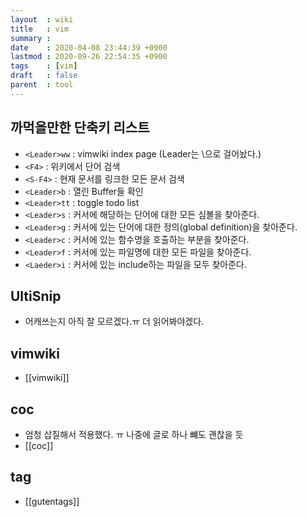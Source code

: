 ```yaml
---
layout  : wiki
title   : vim
summary :
date    : 2020-04-08 23:44:39 +0900
lastmod : 2020-09-26 22:54:35 +0900
tags    : [vim]
draft   : false
parent  : tool
---
```


## 까먹을만한 단축키 리스트
 * `<Leader>ww` : vimwiki index page (Leader는 \으로 걸어놨다.)
 * `<F4>` : 위키에서 단어 검색
 * `<S-F4>` : 현재 문서를 링크한 모든 문서 검색
 * `<Leader>b` : 열린 Buffer들 확인
 * `<Leader>tt` : toggle todo list
 * `<Leader>s` : 커서에 해당하는 단어에 대한 모든 심볼을 찾아준다.
 * `<Leader>g` : 커서에 있는 단어에 대한 정의(global definition)을 찾아준다.
 * `<Leader>c` : 커서에 있는 함수명을 호출하는 부분을 찾아준다.
 * `<Leader>f` : 커서에 있는 파일명에 대한 모든 파일을 찾아준다.
 * `<Laeder>i` : 커서에 있는 include하는 파일을 모두 찾아준다.
## UltiSnip
 * 어캐쓰는지 아직 잘 모르겠다.ㅠ 더 읽어봐야겠다.
## vimwiki
 * [[vimwiki]]
## coc
 * 엄청 삽질해서 적용했다. ㅠ 나중에 글로 하나 뺴도 괜찮을 듯
 * [[coc]]
## tag
 * [[gutentags]]
